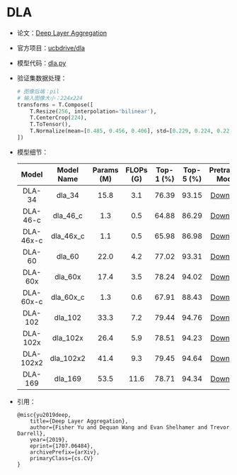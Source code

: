 # DLA
* 论文：[Deep Layer Aggregation](https://arxiv.org/abs/1707.06484)
* 官方项目：[ucbdrive/dla](https://github.com/ucbdrive/dla)
* 模型代码：[dla.py](../../../ppim/models/dla.py)
* 验证集数据处理：

    ```python
    # 图像后端：pil
    # 输入图像大小：224x224
    transforms = T.Compose([
        T.Resize(256, interpolation='bilinear'),
        T.CenterCrop(224),
        T.ToTensor(),
        T.Normalize(mean=[0.485, 0.456, 0.406], std=[0.229, 0.224, 0.225])
    ])
    ```

* 模型细节：

    |         Model         |       Model Name      | Params (M) | FLOPs (G) | Top-1 (%) | Top-5 (%) |   Pretrained Model    |
    |:---------------------:|:---------------------:|:----------:|:---------:|:---------:|:---------:|:---------------------:|
    | DLA-34                | dla_34                | 15.8       | 3.1       | 76.39     |   93.15   | [Download][dla_34]    |
    | DLA-46-c              | dla_46_c              | 1.3        | 0.5       | 64.88     |   86.29   | [Download][dla_46_c]  |
    | DLA-46x-c             | dla_46x_c             | 1.1        | 0.5       | 65.98     |   86.98   | [Download][dla_46x_c] |
    | DLA-60                | dla_60                | 22.0       | 4.2       | 77.02     |   93.31   | [Download][dla_60]    |
    | DLA-60x               | dla_60x               | 17.4       | 3.5       | 78.24     |   94.02   | [Download][dla_60x]   |
    | DLA-60x-c             | dla_60x_c             | 1.3        | 0.6       | 67.91     |   88.43   | [Download][dla_60x_c] |
    | DLA-102               | dla_102               | 33.3       | 7.2       | 79.44     |   94.76   | [Download][dla_102]   |
    | DLA-102x              | dla_102x              | 26.4       | 5.9       | 78.51     |   94.23   | [Download][dla_102x]  |
    | DLA-102x2             | dla_102x2             | 41.4       | 9.3       | 79.45     |   94.64   | [Download][dla_102x2] |
    | DLA-169               | dla_169               | 53.5       | 11.6      | 78.71     |   94.34   | [Download][dla_169]   |


[dla_34]:https://bj.bcebos.com/v1/ai-studio-online/a4e08c790f0247c8ab44cfa9ec6264720a3fab64b51d4ee88d0e7d3511e6348a?responseContentDisposition=attachment%3B%20filename%3Ddla34%2Btricks.pdparams
[dla_46_c]:https://bj.bcebos.com/v1/ai-studio-online/245e16ae6b284b368798a6f8e3cf068e55eea96e22724ec5bff8d146c64da990?responseContentDisposition=attachment%3B%20filename%3Ddla46_c.pdparams
[dla_46x_c]:https://bj.bcebos.com/v1/ai-studio-online/b295201d245247fb8cd601b60919cabf5df51a8997d04380bd07eac71e4152dd?responseContentDisposition=attachment%3B%20filename%3Ddla46x_c.pdparams
[dla_60]:https://bj.bcebos.com/v1/ai-studio-online/e545d431a9f84bb4aecd2c75e34e6169503be2d2e8d246cb9cff393559409f7b?responseContentDisposition=attachment%3B%20filename%3Ddla60.pdparams
[dla_60x]:https://bj.bcebos.com/v1/ai-studio-online/a07ea1cec75a460ebf6dcace4ab0c8c28e923af88dd74573baaaa6db8738168d?responseContentDisposition=attachment%3B%20filename%3Ddla60x.pdparams
[dla_60x_c]:https://bj.bcebos.com/v1/ai-studio-online/0c15f589fa524d1dbe753afe2619f2fe33773c0ca6db4966a3ab8f755fca3c98?responseContentDisposition=attachment%3B%20filename%3Ddla60x_c.pdparams
[dla_102]:https://bj.bcebos.com/v1/ai-studio-online/288ca91946d04df891750eed67b3070ec38a29e9a7b24eff90c0e397d3b82c7f?responseContentDisposition=attachment%3B%20filename%3Ddla102%2Btricks.pdparams
[dla_102x]:https://bj.bcebos.com/v1/ai-studio-online/0653e6aae7594e2a8de94728f6656c375557f7960a8949a1926eb017e978c477?responseContentDisposition=attachment%3B%20filename%3Ddla102x.pdparams
[dla_102x2]:https://bj.bcebos.com/v1/ai-studio-online/80cd37d877974ad18d1ccefdae2a5c2cce1cba2831544deeaea1fa672343cc17?responseContentDisposition=attachment%3B%20filename%3Ddla102x2.pdparams
[dla_169]:https://bj.bcebos.com/v1/ai-studio-online/f299fab9020344d4aee7ccf3a79e98858494e0536bca4703a5f5152747395cca?responseContentDisposition=attachment%3B%20filename%3Ddla169.pdparams

* 引用：

    ```
    @misc{yu2019deep,
        title={Deep Layer Aggregation}, 
        author={Fisher Yu and Dequan Wang and Evan Shelhamer and Trevor Darrell},
        year={2019},
        eprint={1707.06484},
        archivePrefix={arXiv},
        primaryClass={cs.CV}
    }
    ```
